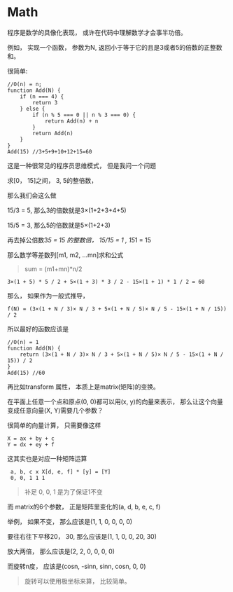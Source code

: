 # Math

程序是数学的具像化表现， 或许在代码中理解数学才会事半功倍。 

例如， 实现一个函数， 参数为N, 返回小于等于它的且是3或者5的倍数的正整数和。 

很简单:

    //O(n) = n; 
    function Add(N) {
        if (n === 4) {
            return 3
        } else {
            if (n % 5 === 0 || n % 3 === 0) {
                return Add(n) + n
            }
            return Add(n)
        }
    }
    Add(15) //3+5+9+10+12+15=60

这是一种很常见的程序员思维模式， 但是我问一个问题

求[0， 15]之间， 3, 5的整倍数， 

那么我们会这么做

15/3 = 5, 那么3的倍数就是3×(1+2+3+4+5)

15/5 = 3, 那么5的倍数就是5×(1+2+3)

再去掉公倍数3*5 = 15 的整数倍， 15/15 = 1 , 15*1 = 15

那么数学等差数列[m1, m2, ...mn]求和公式

> sum = (m1+mn)*n/2

    3×(1 + 5) * 5 / 2 + 5×(1 + 3) * 3 / 2 - 15×(1 + 1) * 1 / 2 = 60

那么， 如果作为一般式推导， 

    f(N) = (3×(1 + N / 3)× N / 3 + 5×(1 + N / 5)× N / 5 - 15×(1 + N / 15)) / 2

所以最好的函数应该是

    //O(n) = 1
    function Add(N) {
        return (3×(1 + N / 3)× N / 3 + 5×(1 + N / 5)× N / 5 - 15×(1 + N / 15)) / 2
    }
    Add(15) //60

再比如transform 属性， 本质上是matrix(矩阵)的变换。 

在平面上任意一个点和原点(0, 0)都可以用(x, y)的向量来表示， 那么让这个向量变成任意向量(X, Y)需要几个参数？ 

很简单的向量计算， 只需要像这样

    X = ax + by + c
    Y = dx + ey + f

这其实也是对应一种矩阵运算

     a, b, c x X[d, e, f] * [y] = [Y]
     0, 0, 1 1 1

> 补足 0, 0, 1 是为了保证1不变

而 matrix的6个参数， 正是矩阵里变化的(a, d, b, e, c, f)

举例， 如果不变， 那么应该是(1, 1, 0, 0, 0, 0)

要往右往下平移20， 30, 那么应该是(1, 1, 0, 0, 20, 30)

放大两倍， 那么应该是(2, 2, 0, 0, 0, 0)

而旋转n度， 应该是(cosn, -sinn, sinn, cosn, 0, 0)

> 旋转可以使用极坐标来算， 比较简单。 

